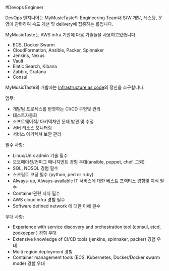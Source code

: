 #Devops Engineer 

DevOps 엔지니어는 MyMusicTaste의 Engineering Team내 S/W 개발, 테스팅, 운영에 관련하여 속도 개선 및 delivery에 집중하는 롤입니다.

MyMusicTaste는 AWS infra 기반에 다음 기술들을 사용하고있습니다.
* ECS, Docker Swarm
* CloudFormation, Ansible, Packer, Spinnaker
* Jenkins, Nexus
* Vault
* Elatic Search, Kibana
* Zabbix, Grafana
* Consul

MyMusicTaste의 개발자는 [Infrastructure as code](https://en.wikipedia.org/wiki/Infrastructure_as_Code)의 정신을 추구합니다.

업무:
- 개발팀 프로세스를 반영하는 CI/CD 구현및 관리
- 테스트자동화
- 소프트웨어적/ 아키텍쳐인 문제 발견 및 수정 
- 서버 리소스 모니터링
- 서비스 아키텍쳐 보안 관리

필수 사항:
- Linux/Unix admin 기술 필수
- 오토메이션/컨피그 매니지먼트 경험 우대(ansible, puppet, chef, 그외)
- SQL, NOSQL 경험 필수
- 스크립트 코딩 필수 (python, perl or ruby)
- Always-up, Always-available IT 서비스에 대한 베스트 프랙티스 경험및 지식 필수
- Container관련 지식 필수 
- AWS cloud infra 경험 필수
- Software defined network 에 대한 이해 필수

우대 사항:
- Experience with service discovery and orchestration tool (consul, etcd, zookeeper ) 경험 우대
- Extensive knowledge of CI/CD tools (jenkins, spinnaker, packer) 경험 우대
- Multi region deployment 경험
- Container management tools (ECS, Kubernetes, Docker/Docker swarm mode) 경험 우대
